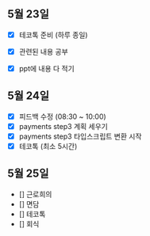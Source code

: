 ## 5월 23일

- [x] 테코톡 준비 (하루 종일)
 - [x] 관련된 내용 공부
 - [x] ppt에 내용 다 적기


## 5월 24일

- [x] 피드백 수정 (08:30 ~ 10:00)
- [x] payments step3 계획 세우기
- [x] payments step3 타입스크립트 변환 시작
- [x] 테코톡 (최소 5시간)

## 5월 25일

- [] 근로희의
- [] 면담
- [] 테코톡
- [] 회식
